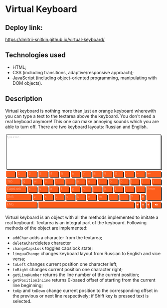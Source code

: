 # Virtual Keyboard

## Deploy link:
https://dmitrii-snitkin.github.io/virtual-keyboard/

## Technologies used
* HTML;
* CSS (including transitions, adaptive/responsive approach);
* JavaScript (including object-oriented programming, manipulating with DOM objects).

## Description
Virtual keyboard is nothing more than just an orange keyboard wherewith you can type a text to the textarea above the keyboard. You don't need a real keyboad anymore! This one can make annoying sounds which you are able to turn off. There are two keyboard layouts: Russian and English.

![Virtual Keyboard Interface](img/img1.png "Virtual Keyboard Interface")

Virtual keyboard is an object with all the methods implemented to imitate a real keyboard. Textarea is an integral part of the keyboard. Following methods of the object are implemented:

* `addChar` adds a character from the textarea;
* `deleteChar`deletes character 
* `changeCapsLock` toggles capslock state;
* `linguaChange` changes keyboard layout from Russian to English and vice versa;
* `toLeft` changes current position one character left;
* `toRight` changes current position one character right;
* `getLineNumber` returns the line number of the current position;
* `getPositionInLine` returns 0-based offset of starting from the current line beginning;
* `toUp` and `toDown` change current position to the corresponding offset in the previous or next line respectively; if Shift key is pressed text is selected.
